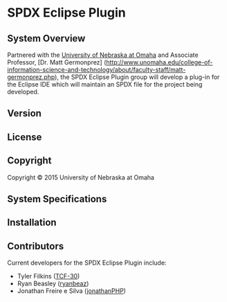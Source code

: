 SPDX Eclipse Plugin
===================

System Overview
---------------

Partnered with the [University of Nebraska at Omaha](http://www.unomaha.edu/) and Associate Professor, [Dr. Matt Germonprez] (http://www.unomaha.edu/college-of-information-science-and-technology/about/faculty-staff/matt-germonprez.php), the SPDX Eclipse Plugin group will develop a plug-in for the Eclipse IDE which will maintain an SPDX file for the project being developed.  

Version
--------

License
-------

Copyright
---------

Copyright © 2015 University of Nebraska at Omaha

System Specifications
---------

Installation
------------

Contributors
------------

Current developers for the SPDX Eclipse Plugin include:

- Tyler Filkins ([TCF-30](https://github.com/TCF-30))
- Ryan Beasley ([ryanbeaz](https://github.com/ryanbeaz))
- Jonathan Freire e Silva ([jonathanPHP](https://github.com/jonathanPHP))
